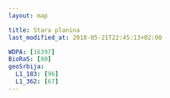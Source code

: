 ```yaml
---
layout: map

title: Stara planina
last_modified_at: 2018-05-21T22:45:13+02:00

WDPA: [16397]
BioRaS: [80]
geoSrbija:
  L1_183: [96]
  L1_362: [67]
---
```

